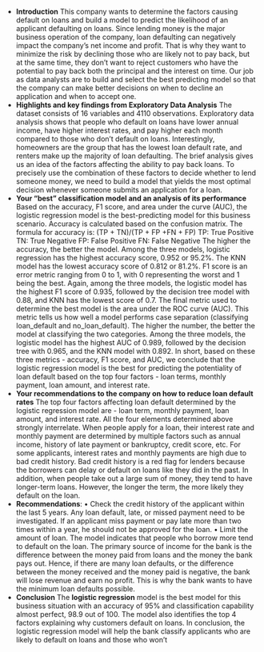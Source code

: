 * **Introduction**
This company wants to determine the factors causing default on loans and build a model to predict the likelihood of an applicant defaulting on loans. Since lending money is the major business operation of the company, loan defaulting can negatively impact the company’s net income and profit. That is why they want to minimize the risk by declining those who are likely not to pay back, but at the same time, they don’t want to reject customers who have the potential to pay back both the principal and the interest on time. Our job as data analysts are to build and select the best predicting model so that the company can make better decisions on when to decline an application and when to accept one.
* **Highlights and key findings from Exploratory Data Analysis**
The dataset consists of 16 variables and 4110 observations. Exploratory data analysis shows that people who default on loans have lower annual income, have higher interest rates, and pay higher each month compared to those who don’t default on loans. Interestingly, homeowners are the group that has the lowest loan default rate, and renters make up the majority of loan defaulting. The brief analysis gives us an idea of the factors affecting the ability to pay back loans. To precisely use the combination of these factors to decide whether to lend someone money, we need to build a model that yields the most optimal decision whenever someone submits an application for a loan.
* **Your “best” classification model and an analysis of its performance**
Based on the accuracy, F1 score, and area under the curve (AUC), the logistic regression model is the best-predicting model for this business scenario. Accuracy is calculated based on the confusion matrix. The formula for accuracy is: (TP + TN)/(TP + FP +FN + FP) TP: True Positive TN: True Negative FP: False Positive FN: False Negative The higher the accuracy, the better the model. Among the three models, logistic regression has the highest accuracy score, 0.952 or 95.2%. The KNN model has the lowest accuracy score of 0.812 or 81.2%. F1 score is an error metric ranging from 0 to 1, with 0 representing the worst and 1 being the best. Again, among the three models, the logistic model has the highest F1 score of 0.935, followed by the decision tree model with 0.88, and KNN has the lowest score of 0.7. The final metric used to determine the best model is the area under the ROC curve (AUC). This metric tells us how well a model performs case separation (classifying loan_default and no_loan_default). The higher the number, the better the model at classifying the two categories. Among the three models, the logistic model has the highest AUC of 0.989, followed by the decision tree with 0.965, and the KNN model with 0.892. In short, based on these three metrics - accuracy, F1 score, and AUC, we conclude that the logistic regression model is the best for predicting the potentiality of loan default based on the top four factors - loan terms, monthly payment, loan amount, and interest rate.
* **Your recommendations to the company on how to reduce loan default rates**
The top four factors affecting loan default determined by the logistic regression model are - loan term, monthly payment, loan amount, and interest rate. All the four elements determined above strongly interrelate. When people apply for a loan, their interest rate and monthly payment are determined by multiple factors such as annual income, history of late payment or bankruptcy, credit score, etc. For some applicants, interest rates and monthly payments are high due to bad credit history. Bad credit history is a red flag for lenders because the borrowers can delay or default on loans like they did in the past. In addition, when people take out a large sum of money, they tend to have longer-term loans. However, the longer the term, the more likely they default on the loan.
* **Recommendations**: 
•	Check the credit history of the applicant within the last 5 years. Any loan default, late, or missed payment need to be investigated. If an applicant miss payment or pay late more than two times within a year, he should not be approved for the loan.
•	Limit the amount of loan. The model indicates that people who borrow more tend to default on the loan.
The primary source of income for the bank is the difference between the money paid from loans and the money the bank pays out. Hence, if there are many loan defaults, or the difference between the money received and the money paid is negative, the bank will lose revenue and earn no profit. This is why the bank wants to have the minimum loan defaults possible.
* **Conclusion**
The **logistic regression** model is the best model for this business situation with an accuracy of 95% and classification capability almost perfect, 98.9 out of 100. The model also identifies the top 4 factors explaining why customers default on loans. In conclusion, the logistic regression model will help the bank classify applicants who are likely to default on loans and those who won’t



